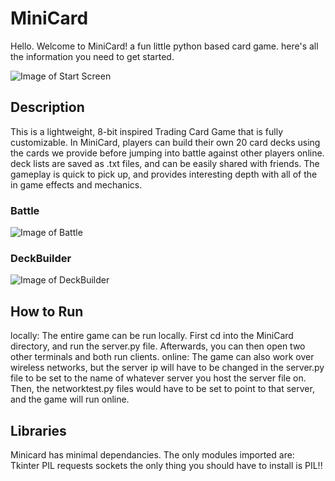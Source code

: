 # MiniCard

Hello.
Welcome to MiniCard! a fun little python based card game. here's all the information you 
need to get started. 

![Image of Start Screen](https://imgur.com/lRRfakT)



## Description

This is a lightweight, 8-bit inspired Trading Card Game that is fully customizable. In 
MiniCard, players can build their own 20 card decks using the cards we provide before 
jumping into battle against other players online. deck lists are saved as .txt files, and
can be easily shared with friends. The gameplay is quick to pick up, and provides 
interesting depth with all of the in game effects and mechanics. 

### Battle
![Image of Battle](https://imgur.com/4Zk73KB)
### DeckBuilder 
![Image of DeckBuilder](https://imgur.com/3pH2qeF)

## How to Run

locally: 
The entire game can be run locally. First cd into the MiniCard directory, and run the 
server.py file. Afterwards, you can then open two other terminals and both run clients.
online:
The game can also work over wireless networks, but the server ip will have to be changed 
in the server.py file to be set to the name of whatever server you host the server file 
on. Then, the networktest.py files would have to be set to point to that server, and the 
game will run online. 


## Libraries

Minicard has minimal dependancies. The only modules imported are:
Tkinter
PIL
requests
sockets
the only thing you should have to install is PIL!!

